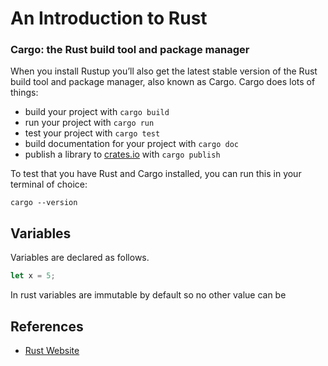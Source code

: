 
# An Introduction to Rust

### Cargo: the Rust build tool and package manager

When you install Rustup you’ll also get the latest stable version of the Rust build tool and package manager, also known as Cargo. Cargo does lots of things:

- build your project with `cargo build`
- run your project with `cargo run`
- test your project with `cargo test`
- build documentation for your project with `cargo doc`
- publish a library to [crates.io](https://crates.io/) with `cargo publish`

To test that you have Rust and Cargo installed, you can run this in your terminal of choice:

`cargo --version`

## Variables

Variables are declared as follows.

```rust
let x = 5;
```

In rust variables are immutable by default so no other value can be 


## References

- [Rust Website](https://www.rust-lang.org/)

